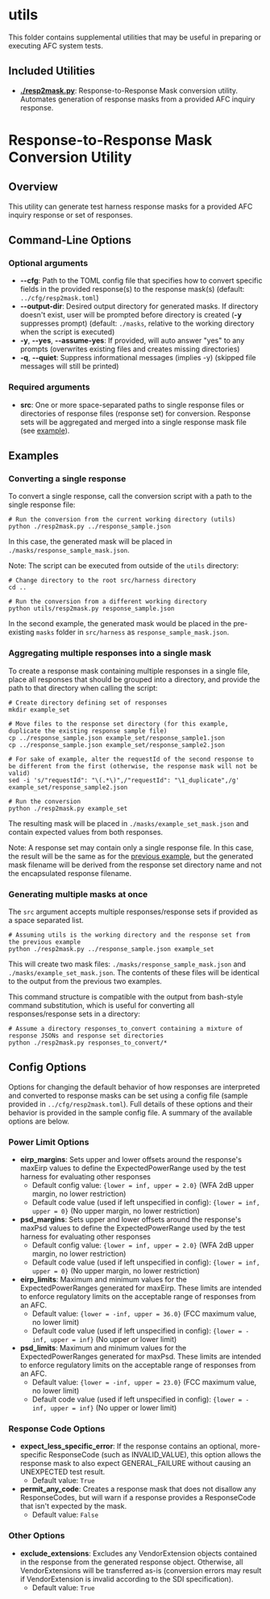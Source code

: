 # utils
This folder contains supplemental utilities that may be useful in preparing or executing AFC system tests.

## Included Utilities
 * [**./resp2mask.py**](#resp2mask.py): Response-to-Response Mask conversion utility. Automates generation of response masks from a provided AFC inquiry response.

<a name="resp2mask.py"></a>
# Response-to-Response Mask Conversion Utility
## Overview
This utility can generate test harness response masks for a provided AFC inquiry response or set of responses.

## Command-Line Options
### Optional arguments
 * **--cfg**: Path to the TOML config file that specifies how to convert specific fields in the provided response(s) to the response mask(s) (default: `../cfg/resp2mask.toml`)
 * **--output-dir**: Desired output directory for generated masks. If directory doesn't exist, user will be prompted before directory is created (**-y** suppresses prompt) (default: `./masks`, relative to the working directory when the script is executed)
 * **-y**, **--yes**, **--assume-yes**: If provided, will auto answer "yes" to any prompts (overwrites existing files and creates missing directories)
 * **-q**, **--quiet**: Suppress informational messages (implies -y) (skipped file messages will still be printed)

### Required arguments
 * **src**: One or more space-separated paths to single response files or directories of response files (response set) for conversion. Response sets will be aggregated and merged into a single response mask file (see [example](#response-set)).

## Examples
<a name="single-response"></a>
### Converting a single response
To convert a single response, call the conversion script with a path to the single response file:

    # Run the conversion from the current working directory (utils)
    python ./resp2mask.py ../response_sample.json

In this case, the generated mask will be placed in `./masks/response_sample_mask.json`.

Note: The script can be executed from outside of the `utils` directory:

    # Change directory to the root src/harness directory
    cd ..

    # Run the conversion from a different working directory
    python utils/resp2mask.py response_sample.json

In the second example, the generated mask would be placed in the pre-existing `masks` folder in `src/harness` as `response_sample_mask.json`.

<a name="response-set"></a>
### Aggregating multiple responses into a single mask
To create a response mask containing multiple responses in a single file, place all responses that should be grouped into a directory, and provide the path to that directory when calling the script:

    # Create directory defining set of responses
    mkdir example_set

    # Move files to the response set directory (for this example, duplicate the existing response sample file)
    cp ../response_sample.json example_set/response_sample1.json
    cp ../response_sample.json example_set/response_sample2.json
    
    # For sake of example, alter the requestId of the second response to be different from the first (otherwise, the response mask will not be valid)
    sed -i 's/"requestId": "\(.*\)",/"requestId": "\1_duplicate",/g' example_set/response_sample2.json

    # Run the conversion
    python ./resp2mask.py example_set

The resulting mask will be placed in `./masks/example_set_mask.json` and contain expected values from both responses.

Note: A response set may contain only a single response file. In this case, the result will be the same as for the [previous example](#single-response), but the generated mask filename will be derived from the response set directory name and not the encapsulated response filename.

### Generating multiple masks at once
The `src` argument accepts multiple responses/response sets if provided as a space separated list.

    # Assuming utils is the working directory and the response set from the previous example
    python ./resp2mask.py ../response_sample.json example_set

This will create two mask files: `./masks/response_sample_mask.json` and `./masks/example_set_mask.json`. The contents of these files will be identical to the output from the previous two examples.

This command structure is compatible with the output from bash-style command substitution, which is useful for converting all responses/response sets in a directory:

    # Assume a directory responses_to_convert containing a mixture of response JSONs and response set directories
    python ./resp2mask.py responses_to_convert/*

## Config Options
Options for changing the default behavior of how responses are interpreted and converted to response masks can be set using a config file (sample provided in `../cfg/resp2mask.toml`). Full details of these options and their behavior is provided in the sample config file. A summary of the available options are below.
### Power Limit Options
 * **eirp_margins**: Sets upper and lower offsets around the response's maxEirp values to define the ExpectedPowerRange used by the test harness for evaluating other responses
   * Default config value: `{lower = inf, upper = 2.0}` (WFA 2dB upper margin, no lower restriction)
   * Default code value (used if left unspecified in config): `{lower = inf, upper = 0}` (No upper margin, no lower restriction)
 * **psd_margins**: Sets upper and lower offsets around the response's maxPsd values to define the ExpectedPowerRange used by the test harness for evaluating other responses
   * Default config value: `{lower = inf, upper = 2.0}` (WFA 2dB upper margin, no lower restriction)
   * Default code value (used if left unspecified in config): `{lower = inf, upper = 0}` (No upper margin, no lower restriction)
 * **eirp_limits**: Maximum and minimum values for the ExpectedPowerRanges generated for maxEirp. These limits are intended to enforce regulatory limits on the acceptable range of responses from an AFC.
   * Default value: `{lower = -inf, upper = 36.0}` (FCC maximum value, no lower limit)
   * Default code value (used if left unspecified in config): `{lower = -inf, upper = inf}` (No upper or lower limit)
 * **psd_limits**: Maximum and minimum values for the ExpectedPowerRanges generated for maxPsd. These limits are intended to enforce regulatory limits on the acceptable range of responses from an AFC.
   * Default value: `{lower = -inf, upper = 23.0}` (FCC maximum value, no lower limit)
   * Default code value (used if left unspecified in config): `{lower = -inf, upper = inf}` (No upper or lower limit)

### Response Code Options
 * **expect_less_specific_error**: If the response contains an optional, more-specific ResponseCode (such as INVALID_VALUE), this option allows the response mask to also expect GENERAL_FAILURE without causing an UNEXPECTED test result.
   * Default value: `True`
 * **permit_any_code**: Creates a response mask that does not disallow any ResponseCodes, but will warn if a response provides a ResponseCode that isn't expected by the mask.
   * Default value: `False`

### Other Options
 * **exclude_extensions**: Excludes any VendorExtension objects contained in the response from the generated response object. Otherwise, all VendorExtensions will be transferred as-is (conversion errors may result if VendorExtension is invalid according to the SDI specification).
   * Default value: `True`